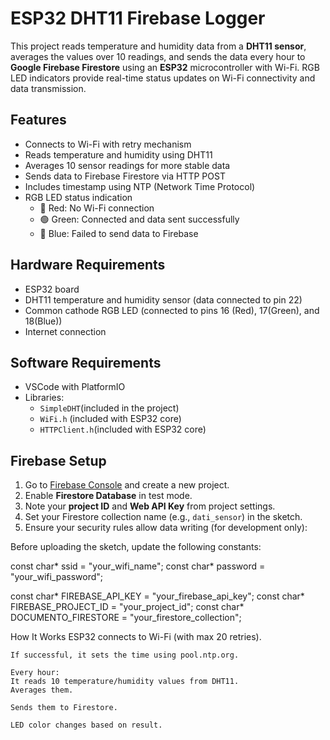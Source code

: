 # ESP32 DHT11 Firebase Logger
This project reads temperature and humidity data from a **DHT11 sensor**, averages the values over 10 readings,
and sends the data every hour to **Google Firebase Firestore** using an **ESP32** microcontroller with Wi-Fi.
RGB LED indicators provide real-time status updates on Wi-Fi connectivity and data transmission.

## Features
- Connects to Wi-Fi with retry mechanism  
- Reads temperature and humidity using DHT11  
- Averages 10 sensor readings for more stable data  
- Sends data to Firebase Firestore via HTTP POST  
- Includes timestamp using NTP (Network Time Protocol)  
- RGB LED status indication  
  - 🔴 Red: No Wi-Fi connection  
  - 🟢 Green: Connected and data sent successfully  
  - 🔵 Blue: Failed to send data to Firebase  

## Hardware Requirements
- ESP32 board  
- DHT11 temperature and humidity sensor (data connected to pin 22)
- Common cathode RGB LED (connected to pins 16 (Red), 17(Green), and 18(Blue))  
- Internet connection  

## Software Requirements
- VSCode with PlatformIO
- Libraries:
  - `SimpleDHT`(included in the project)
  - `WiFi.h` (included with ESP32 core)
  - `HTTPClient.h`(included with ESP32 core)

## Firebase Setup
1. Go to [Firebase Console](https://console.firebase.google.com/) and create a new project.
2. Enable **Firestore Database** in test mode.
3. Note your **project ID** and **Web API Key** from project settings.
4. Set your Firestore collection name (e.g., `dati_sensor`) in the sketch.
5. Ensure your security rules allow data writing (for development only):

Before uploading the sketch, update the following constants:

const char* ssid = "your_wifi_name";
const char* password = "your_wifi_password";

const char* FIREBASE_API_KEY = "your_firebase_api_key";
const char* FIREBASE_PROJECT_ID = "your_project_id";
const char* DOCUMENTO_FIRESTORE = "your_firestore_collection";


How It Works
    ESP32 connects to Wi-Fi (with max 20 retries).

    If successful, it sets the time using pool.ntp.org.

    Every hour:
    It reads 10 temperature/humidity values from DHT11.
    Averages them.

    Sends them to Firestore.

    LED color changes based on result.